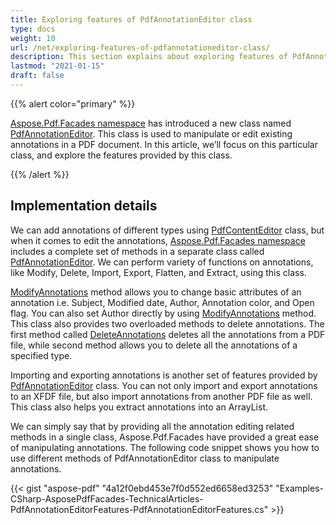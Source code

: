 ```yaml
---
title: Exploring features of PdfAnnotationEditor class
type: docs
weight: 10
url: /net/exploring-features-of-pdfannotationeditor-class/
description: This section explains about exploring features of PdfAnnotationEditor class.
lastmod: "2021-01-15"
draft: false
---
```


{{% alert color="primary" %}}

[Aspose.Pdf.Facades namespace](https://apireference.aspose.com/pdf/net/aspose.pdf.facades) has introduced a new class named [PdfAnnotationEditor](http://www.aspose.com/api/net/pdf/aspose.pdf.facades/pdfannotationeditor). This class is used to manipulate or edit existing annotations in a PDF document. In this article, we’ll focus on this particular class, and explore the features provided by this class.

{{% /alert %}}

## Implementation details

We can add annotations of different types using [PdfContentEditor](http://www.aspose.com/api/net/pdf/aspose.pdf.facades/pdfcontenteditor) class, but when it comes to edit the annotations, [Aspose.Pdf.Facades namespace](https://docs-qa.aspose.com/display/pdftemp/Aspose.Pdf.Facades+namespace) includes a complete set of methods in a separate class called [PdfAnnotationEditor](http://www.aspose.com/api/net/pdf/aspose.pdf.facades/pdfannotationeditor). We can perform variety of functions on annotations, like Modify, Delete, Import, Export, Flatten, and Extract, using this class.

[ModifyAnnotations](http://www.aspose.com/api/net/pdf/aspose.pdf.facades/pdfannotationeditor/methods/modifyannotations/index) method allows you to change basic attributes of an annotation i.e. Subject, Modified date, Author, Annotation color, and Open flag. You can also set Author directly by using [ModifyAnnotations](http://www.aspose.com/api/net/pdf/aspose.pdf.facades/pdfannotationeditor/methods/modifyannotations/index) method. This class also provides two overloaded methods to delete annotations. The first method called [DeleteAnnotations](http://www.aspose.com/api/net/pdf/aspose.pdf.facades/pdfannotationeditor/methods/deleteannotations/index) deletes all the annotations from a PDF file, while second method allows you to delete all the annotations of a specified type.

Importing and exporting annotations is another set of features provided by [PdfAnnotationEditor](http://www.aspose.com/api/net/pdf/aspose.pdf.facades/pdfannotationeditor) class. You can not only import and export annotations to an XFDF file, but also import annotations from another PDF file as well. This class also helps you extract annotations into an ArrayList.

We can simply say that by providing all the annotation editing related methods in a single class, Aspose.Pdf.Facades have provided a great ease of manipulating annotations. The following code snippet shows you how to use different methods of PdfAnnotationEditor class to manipulate annotations.



{{< gist "aspose-pdf" "4a12f0ebd453e7f0d552ed6658ed3253" "Examples-CSharp-AsposePdfFacades-TechnicalArticles-PdfAnnotationEditorFeatures-PdfAnnotationEditorFeatures.cs" >}}
